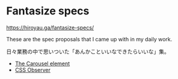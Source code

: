 # Fantasize specs

https://hiroyau.ga/fantasize-specs/

These are the spec proposals that I came up with in my daily work.

<p lang="ja">日々業務の中で思いついた「あんかこといいなできたらいいな」集。</p>

- [The Carousel element](./html-carousel.html)
- [CSS Observer](./css-observer.html)
